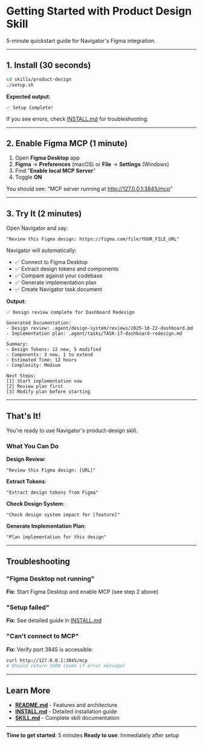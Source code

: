 # Getting Started with Product Design Skill

5-minute quickstart guide for Navigator's Figma integration.

---

## 1. Install (30 seconds)

```bash
cd skills/product-design
./setup.sh
```

**Expected output**:
```
✅ Setup Complete!
```

If you see errors, check [INSTALL.md](INSTALL.md) for troubleshooting.

---

## 2. Enable Figma MCP (1 minute)

1. Open **Figma Desktop** app
2. **Figma** → **Preferences** (macOS) or **File** → **Settings** (Windows)
3. Find "**Enable local MCP Server**"
4. Toggle **ON**

You should see: "MCP server running at http://127.0.0.1:3845/mcp"

---

## 3. Try It (2 minutes)

Open Navigator and say:

```
"Review this Figma design: https://figma.com/file/YOUR_FILE_URL"
```

Navigator will automatically:
- ✅ Connect to Figma Desktop
- ✅ Extract design tokens and components
- ✅ Compare against your codebase
- ✅ Generate implementation plan
- ✅ Create Navigator task document

**Output**:
```
✅ Design review complete for Dashboard Redesign

Generated Documentation:
- Design review: .agent/design-system/reviews/2025-10-22-dashboard.md
- Implementation plan: .agent/tasks/TASK-17-dashboard-redesign.md

Summary:
- Design Tokens: 12 new, 5 modified
- Components: 3 new, 1 to extend
- Estimated Time: 12 hours
- Complexity: Medium

Next Steps:
[1] Start implementation now
[2] Review plan first
[3] Modify plan before starting
```

---

## That's It!

You're ready to use Navigator's product-design skill.

### What You Can Do

**Design Review**:
```
"Review this Figma design: [URL]"
```

**Extract Tokens**:
```
"Extract design tokens from Figma"
```

**Check Design System**:
```
"Check design system impact for [feature]"
```

**Generate Implementation Plan**:
```
"Plan implementation for this design"
```

---

## Troubleshooting

### "Figma Desktop not running"

**Fix**: Start Figma Desktop and enable MCP (see step 2 above)

### "Setup failed"

**Fix**: See detailed guide in [INSTALL.md](INSTALL.md)

### "Can't connect to MCP"

**Fix**: Verify port 3845 is accessible:
```bash
curl http://127.0.0.1:3845/mcp
# Should return JSON (even if error message)
```

---

## Learn More

- **[README.md](README.md)** - Features and architecture
- **[INSTALL.md](INSTALL.md)** - Detailed installation guide
- **[SKILL.md](SKILL.md)** - Complete skill documentation

---

**Time to get started**: 5 minutes
**Ready to use**: Immediately after setup
